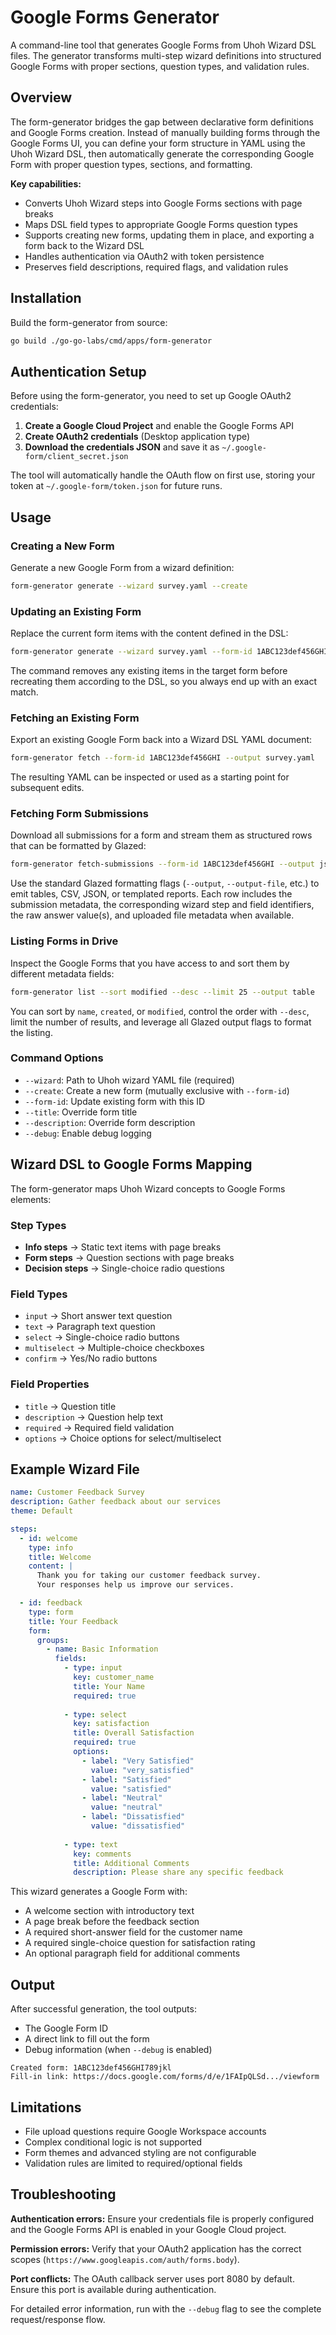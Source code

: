 # Google Forms Generator

A command-line tool that generates Google Forms from Uhoh Wizard DSL files. The generator transforms multi-step wizard definitions into structured Google Forms with proper sections, question types, and validation rules.

## Overview

The form-generator bridges the gap between declarative form definitions and Google Forms creation. Instead of manually building forms through the Google Forms UI, you can define your form structure in YAML using the Uhoh Wizard DSL, then automatically generate the corresponding Google Form with proper question types, sections, and formatting.

**Key capabilities:**
- Converts Uhoh Wizard steps into Google Forms sections with page breaks
- Maps DSL field types to appropriate Google Forms question types
- Supports creating new forms, updating them in place, and exporting a form back to the Wizard DSL
- Handles authentication via OAuth2 with token persistence
- Preserves field descriptions, required flags, and validation rules

## Installation

Build the form-generator from source:

```bash
go build ./go-go-labs/cmd/apps/form-generator
```

## Authentication Setup

Before using the form-generator, you need to set up Google OAuth2 credentials:

1. **Create a Google Cloud Project** and enable the Google Forms API
2. **Create OAuth2 credentials** (Desktop application type)
3. **Download the credentials JSON** and save it as `~/.google-form/client_secret.json`

The tool will automatically handle the OAuth flow on first use, storing your token at `~/.google-form/token.json` for future runs.

## Usage

### Creating a New Form

Generate a new Google Form from a wizard definition:

```bash
form-generator generate --wizard survey.yaml --create
```

### Updating an Existing Form

Replace the current form items with the content defined in the DSL:

```bash
form-generator generate --wizard survey.yaml --form-id 1ABC123def456GHI
```

The command removes any existing items in the target form before recreating them according to the DSL, so you always end up with an exact match.

### Fetching an Existing Form

Export an existing Google Form back into a Wizard DSL YAML document:

```bash
form-generator fetch --form-id 1ABC123def456GHI --output survey.yaml
```

The resulting YAML can be inspected or used as a starting point for subsequent edits.

### Fetching Form Submissions

Download all submissions for a form and stream them as structured rows that can be formatted by Glazed:

```bash
form-generator fetch-submissions --form-id 1ABC123def456GHI --output json
```

Use the standard Glazed formatting flags (`--output`, `--output-file`, etc.) to emit tables, CSV, JSON, or templated reports. Each row includes the submission metadata, the corresponding wizard step and field identifiers, the raw answer value(s), and uploaded file metadata when available.

### Listing Forms in Drive

Inspect the Google Forms that you have access to and sort them by different metadata fields:

```bash
form-generator list --sort modified --desc --limit 25 --output table
```

You can sort by `name`, `created`, or `modified`, control the order with `--desc`, limit the number of results, and leverage all Glazed output flags to format the listing.

### Command Options

- `--wizard`: Path to Uhoh wizard YAML file (required)
- `--create`: Create a new form (mutually exclusive with `--form-id`)
- `--form-id`: Update existing form with this ID
- `--title`: Override form title
- `--description`: Override form description
- `--debug`: Enable debug logging

## Wizard DSL to Google Forms Mapping

The form-generator maps Uhoh Wizard concepts to Google Forms elements:

### Step Types

- **Info steps** → Static text items with page breaks
- **Form steps** → Question sections with page breaks
- **Decision steps** → Single-choice radio questions

### Field Types

- `input` → Short answer text question
- `text` → Paragraph text question
- `select` → Single-choice radio buttons
- `multiselect` → Multiple-choice checkboxes
- `confirm` → Yes/No radio buttons

### Field Properties

- `title` → Question title
- `description` → Question help text
- `required` → Required field validation
- `options` → Choice options for select/multiselect

## Example Wizard File

```yaml
name: Customer Feedback Survey
description: Gather feedback about our services
theme: Default

steps:
  - id: welcome
    type: info
    title: Welcome
    content: |
      Thank you for taking our customer feedback survey.
      Your responses help us improve our services.

  - id: feedback
    type: form
    title: Your Feedback
    form:
      groups:
        - name: Basic Information
          fields:
            - type: input
              key: customer_name
              title: Your Name
              required: true
              
            - type: select
              key: satisfaction
              title: Overall Satisfaction
              required: true
              options:
                - label: "Very Satisfied"
                  value: "very_satisfied"
                - label: "Satisfied"
                  value: "satisfied"
                - label: "Neutral"
                  value: "neutral"
                - label: "Dissatisfied"
                  value: "dissatisfied"
                  
            - type: text
              key: comments
              title: Additional Comments
              description: Please share any specific feedback
```

This wizard generates a Google Form with:
- A welcome section with introductory text
- A page break before the feedback section
- A required short-answer field for the customer name
- A required single-choice question for satisfaction rating
- An optional paragraph field for additional comments

## Output

After successful generation, the tool outputs:
- The Google Form ID
- A direct link to fill out the form
- Debug information (when `--debug` is enabled)

```
Created form: 1ABC123def456GHI789jkl
Fill-in link: https://docs.google.com/forms/d/e/1FAIpQLSd.../viewform
```

## Limitations

- File upload questions require Google Workspace accounts
- Complex conditional logic is not supported
- Form themes and advanced styling are not configurable
- Validation rules are limited to required/optional fields

## Troubleshooting

**Authentication errors:** Ensure your credentials file is properly configured and the Google Forms API is enabled in your Google Cloud project.

**Permission errors:** Verify that your OAuth2 application has the correct scopes (`https://www.googleapis.com/auth/forms.body`).

**Port conflicts:** The OAuth callback server uses port 8080 by default. Ensure this port is available during authentication.

For detailed error information, run with the `--debug` flag to see the complete request/response flow.
